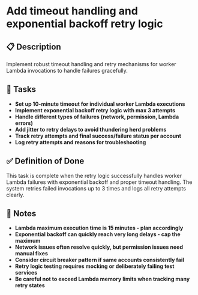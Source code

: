 # Add timeout handling and exponential backoff retry logic

## 📋 Description

Implement robust timeout handling and retry mechanisms for worker Lambda invocations to handle failures gracefully.

## 📝 Tasks

- **Set up 10-minute timeout for individual worker Lambda executions**
- **Implement exponential backoff retry logic with max 3 attempts**
- **Handle different types of failures (network, permission, Lambda errors)**
- **Add jitter to retry delays to avoid thundering herd problems**
- **Track retry attempts and final success/failure status per account**
- **Log retry attempts and reasons for troubleshooting**

## ✅ Definition of Done

This task is complete when the retry logic successfully handles worker Lambda failures with exponential backoff and proper timeout handling. The system retries failed invocations up to 3 times and logs all retry attempts clearly.

## 📝 Notes

- **Lambda maximum execution time is 15 minutes - plan accordingly**
- **Exponential backoff can quickly reach very long delays - cap the maximum**
- **Network issues often resolve quickly, but permission issues need manual fixes**
- **Consider circuit breaker pattern if same accounts consistently fail**
- **Retry logic testing requires mocking or deliberately failing test services**
- **Be careful not to exceed Lambda memory limits when tracking many retry states**